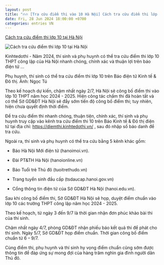 ```yaml
---
layout: post
title: "🔥🔥 [Tra cứu điểm thi vào 10 Hà Nội] Cách tra cứu điểm thi lớp 10 tại Hà Nội"
date: Fri, 28 Jun 2024 18:00:00 +0700
categories: entries VN
---
```

[Cách tra cứu điểm thi lớp 10 tại Hà Nội](https://kinhtedothi.vn/cach-tra-cuu-diem-thi-lop-10-tai-ha-noi.html)

![Cách tra cứu điểm thi lớp 10 tại Hà Nội](https://static.kinhtedothi.vn/1200x630/images/upload//2024/06/27/tra.jpg)

Kinhtedothi - Năm 2024, thí sinh và phụ huynh có thể tra cứu điểm thi lớp 10 THPT công lập của Hà Nội nhanh chóng, chính xác và thuận lợi trên báo điện tử ...

Phụ huynh, thí sinh có thể tra cứu điểm thi lớp 10 trên Báo điện tử Kinh tế & Đô thị. Ảnh: Ngọc Tú

Theo kế hoạch dự kiến, chậm nhất ngày 2/7, Hà Nội sẽ công bố điểm thi vào lớp 10 THPT năm học 2024 - 2025. Hiện công tác chấm thi đã hoàn tất và có thể Sở GD&ĐT Hà Nội sẽ đẩy sớm tiến độ công bố điểm thi; tuy nhiên, hiện chưa quyết định thời điểm.

Để tra cứu điểm thi nhanh chóng, thuận tiện, chính xác, thí sinh và phụ huynh truy cập vào kênh tra cứu điểm thi 10 trên Báo Kinh tế & Đô thị điện tử tại địa chỉ: https://diemthi.kinhtedothi.vn/ , sau đó nhập số báo danh để tra cứu.

Ngoài ra, thí sinh và phụ huynh có thể tra cứu bằng 5 kênh khác gồm:

- Báo Hà Nội Mới điện tử (hanoimoi.vn).

- Đài PT&TH Hà Nội (hanoionline.vn)

- Báo Tuổi trẻ Thủ đô (tuoitrethudo.vn)

- Trang tuyển sinh đầu cấp (tsdaucap.hanoi.gov.vn)

- Cổng thông tin điện tử của Sở GD&ĐT Hà Nội (hanoi.edu.vn).

Sau khi công bố điểm thi, Sở GD&ĐT Hà Nội sẽ họp, duyệt điểm chuẩn vào lớp 10 các trường THPT công lập năm học 2024 - 2025.

Theo kế hoạch, từ ngày 3 đến 9/7 là thời gian nhận đơn phúc khảo bài thi của thí sinh.

Chậm nhất ngày 4/7, phòng GD&ĐT nhận phiếu báo kết quả thi để phát cho thí sinh. Ngày 5/7, Sở GD&ĐT họp điểm chuẩn. Thời gian công bố điểm chuẩn từ 6 – 9/7.

Cùng điểm thi, phụ huynh và thí sinh hy vọng điểm chuẩn cũng sớm được thông tin để đáp ứng sự mong đợi của hàng trăm nghìn gia đình người dân Thủ đô.

